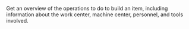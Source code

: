 Get an overview of the operations to do to build an item, including information about the work center, machine center, personnel, and tools involved.
